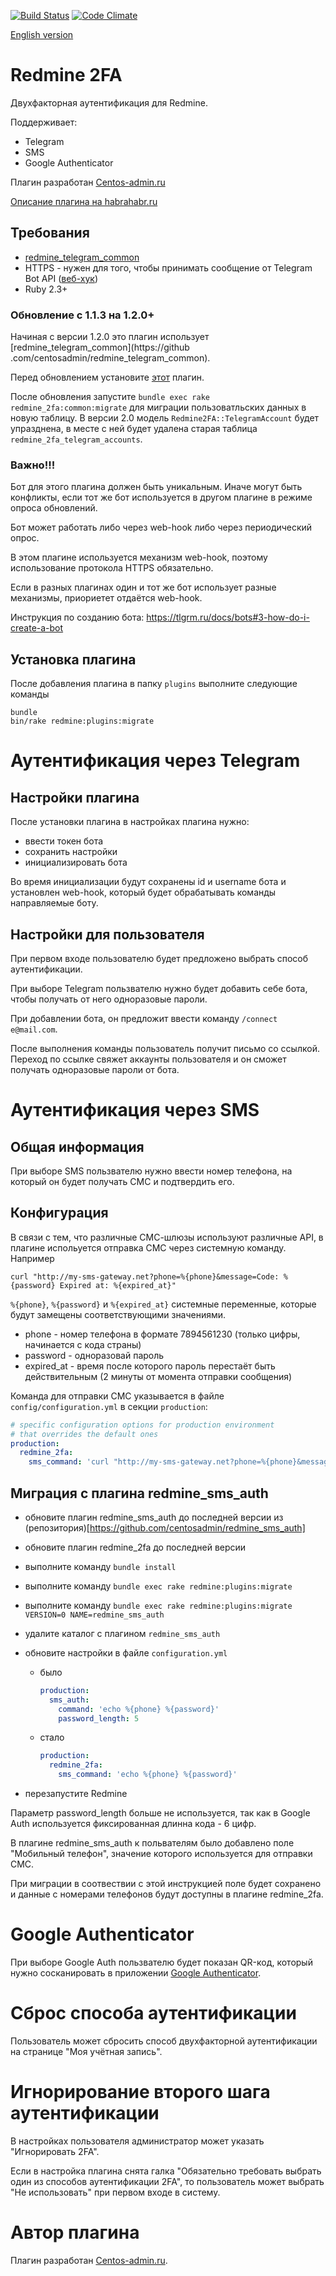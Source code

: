 [![Build Status](https://travis-ci.org/centosadmin/redmine_2fa.svg?branch=master)](https://travis-ci.org/centosadmin/redmine_2fa)
[![Code Climate](https://codeclimate.com/github/centosadmin/redmine_2fa/badges/gpa.svg)](https://codeclimate.com/github/centosadmin/redmine_2fa)

[English version](https://github.com/centosadmin/redmine_2fa/blob/master/README.md)

# Redmine 2FA

Двухфакторная аутентификация для Redmine.

Поддерживает:
* Telegram
* SMS
* Google Authenticator

Плагин разработан [Centos-admin.ru](https://centos-admin.ru/)

[Описание плагина на habrahabr.ru](https://habrahabr.ru/company/centosadmin/blog/312656/)

## Требования

* [redmine_telegram_common](https://github.com/centosadmin/redmine_telegram_common)
* HTTPS - нужен для того, чтобы принимать сообщение от Telegram Bot API ([веб-хук](https://tlgrm.ru/docs/bots/api#setwebhook))
* Ruby 2.3+

### Обновление с 1.1.3 на 1.2.0+

Начиная с версии 1.2.0 это плагин использует [redmine_telegram_common](https://github
.com/centosadmin/redmine_telegram_common).

Перед обновлением установите [этот](https://github.com/centosadmin/redmine_telegram_common) плагин.

После обновления запустите `bundle exec rake redmine_2fa:common:migrate` для миграции пользоватльских данных в новую 
таблицу. В версии 2.0 модель `Redmine2FA::TelegramAccount` будет упразднена, в месте с ней будет удалена старая 
таблица `redmine_2fa_telegram_accounts`.


### Важно!!!

Бот для этого плагина должен быть уникальным. Иначе могут быть конфликты, если тот же бот используется в другом плагине в режиме опроса обновлений.

Бот может работать либо через web-hook либо через периодический опрос.

В этом плагине используется механизм web-hook, поэтому использование протокола HTTPS обязательно.

Если в разных плагинах один и тот же бот использует разные механизмы, приориетет отдаётся web-hook.

Инструкция по созданию бота: https://tlgrm.ru/docs/bots#3-how-do-i-create-a-bot

## Установка плагина

После добавления плагина в папку `plugins` выполните следующие команды
```
bundle
bin/rake redmine:plugins:migrate
```

# Аутентификация через Telegram

## Настройки плагина

После установки плагина в настройках плагина нужно:
* ввести токен бота 
* сохранить настройки
* инициализировать бота 

Во время инициализации будут сохранены id и username бота и установлен web-hook, который будет обрабатывать команды направляемые боту.

## Настройки для пользователя

При первом входе пользователю будет предложено выбрать способ аутентификации.
 
При выборе Telegram пользвателю нужно будет добавить себе бота, чтобы получать от него одноразовые пароли.

При добавлении бота, он предложит ввести команду `/connect e@mail.com`.

После выполнения команды пользователь получит письмо со ссылкой.
Переход по ссылке свяжет аккаунты пользователя и он сможет получать одноразовые пароли от бота.

# Аутентификация через SMS

## Общая информация

При выборе SMS пользвателю нужно ввести номер телефона, на который он будет получать СМС и подтвердить его.

## Конфигурация

В связи с тем, что различные СМС-шлюзы используют различные API, в плагине испольуется отправка СМС через системную 
команду. Например

```
curl "http://my-sms-gateway.net?phone=%{phone}&message=Code: %{password} Expired at: %{expired_at}"
```
`%{phone}`, `%{password}` и `%{expired_at}` системные переменные, которые будут замещены соответствующими значениями. 

* phone - номер телефона в формате 7894561230 (только цифры, начинается с кода страны)
* password - одноразовай пароль
* expired_at - время после которого пароль перестаёт быть действительным (2 минуты от момента отправки сообщения)

Команда для отправки СМС указывается в файле `config/configuration.yml` в секции `production`:
```yaml
# specific configuration options for production environment
# that overrides the default ones
production:
  redmine_2fa:
    sms_command: 'curl "http://my-sms-gateway.net?phone=%{phone}&message=Code: %{password} Expired at: %{expired_at}"'
```

## Миграция с плагина redmine_sms_auth

* обновите плагин redmine_sms_auth до последней версии из (репозитория)[https://github.com/centosadmin/redmine_sms_auth]
* обновите плагин redmine_2fa до последней версии
* выполните команду `bundle install`
* выполните команду `bundle exec rake redmine:plugins:migrate`
* выполните команду `bundle exec rake redmine:plugins:migrate VERSION=0 NAME=redmine_sms_auth`
* удалите каталог с плагином `redmine_sms_auth`
* обновите настройки в файле `configuration.yml`
  * было
    ```yaml
    production:
      sms_auth:
        command: 'echo %{phone} %{password}'
        password_length: 5
    ```
  * стало
    ```yaml
    production:
      redmine_2fa:
        sms_command: 'echo %{phone} %{password}'
    ```

* перезапустите Redmine

Параметр password_length больше не используется, так как в Google Auth используется фиксированная длинна кода - 6 цифр.

В плагине redmine_sms_auth к польвателям было добавлено поле "Мобильный телефон", значение которого используется для 
отправки СМС.

При миграции в соотвествии с этой инструкцией поле будет сохранено и данные с номерами телефонов будут доступны в 
плагине redmine_2fa.

# Google Authenticator

При выборе Google Auth пользвателю будет показан QR-код, который нужно сосканировать в приложении [Google 
Authenticator](https://support.google.com/accounts/answer/1066447).

# Сброс способа аутентификации

Пользователь может сбросить способ двухфакторной аутентификации на странице "Моя учётная запись".

# Игнорирование второго шага аутентификации

В настройках пользователя администратор может указать "Игнорировать 2FA".

Если в настройка плагина снята галка "Обязательно требовать выбрать один из способов аутентификации 2FA", то 
пользователь может выбрать "Не использовать" при первом входе в систему.

# Автор плагина

Плагин разработан [Centos-admin.ru](http://centos-admin.ru/).

